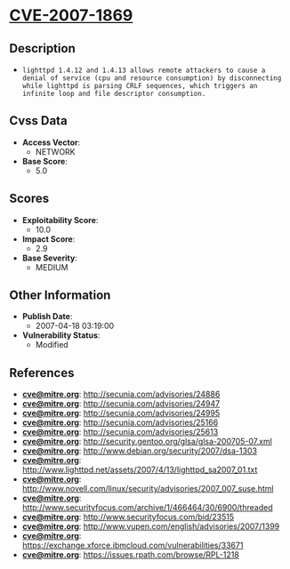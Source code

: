 
# [CVE-2007-1869](https://cve.mitre.org/cgi-bin/cvename.cgi?name=CVE-2007-1869)

## Description

- `lighttpd 1.4.12 and 1.4.13 allows remote attackers to cause a denial of service (cpu and resource consumption) by disconnecting while lighttpd is parsing CRLF sequences, which triggers an infinite loop and file descriptor consumption.`

## Cvss Data

- **Access Vector**:
  - NETWORK
- **Base Score**:
  - 5.0

## Scores

- **Exploitability Score**:
  - 10.0
- **Impact Score**:
  - 2.9
- **Base Severity**:
  - MEDIUM

## Other Information

- **Publish Date**:
  - 2007-04-18 03:19:00
- **Vulnerability Status**:
  - Modified

## References

- **cve@mitre.org**: http://secunia.com/advisories/24886
- **cve@mitre.org**: http://secunia.com/advisories/24947
- **cve@mitre.org**: http://secunia.com/advisories/24995
- **cve@mitre.org**: http://secunia.com/advisories/25166
- **cve@mitre.org**: http://secunia.com/advisories/25613
- **cve@mitre.org**: http://security.gentoo.org/glsa/glsa-200705-07.xml
- **cve@mitre.org**: http://www.debian.org/security/2007/dsa-1303
- **cve@mitre.org**: http://www.lighttpd.net/assets/2007/4/13/lighttpd_sa2007_01.txt
- **cve@mitre.org**: http://www.novell.com/linux/security/advisories/2007_007_suse.html
- **cve@mitre.org**: http://www.securityfocus.com/archive/1/466464/30/6900/threaded
- **cve@mitre.org**: http://www.securityfocus.com/bid/23515
- **cve@mitre.org**: http://www.vupen.com/english/advisories/2007/1399
- **cve@mitre.org**: https://exchange.xforce.ibmcloud.com/vulnerabilities/33671
- **cve@mitre.org**: https://issues.rpath.com/browse/RPL-1218
